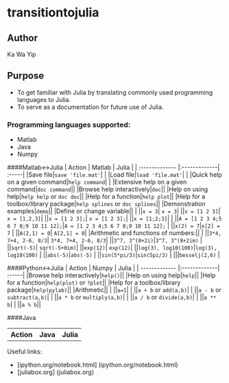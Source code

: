 # transitiontojulia
## Author
Ka Wa Yip
## Purpose
* To get familiar with Julia by translating commonly used programming languages to Julia. 
* To serve as a documentation for future use of Julia.

### Programming languages supported:

* Matlab
* Java
* Numpy

####Matlab<->Julia
| Action     | Matlab           | Julia  |
| :------------- |:-------------| :-----|
|Save file|`save 'file.mat'`|  |
|Load file|`load 'file.mat'`| |
|Quick help on a given command|`help command`|  |
|Extensive help on a given command|`doc command`||
|Browse help interactively|`doc`||
|Help on using help|`help help` or `doc doc`||
|Help for a function|`help plot`||
|Help for a toolbox/library package|`help splines` or `doc splines`||
|Demonstration examples|`demo`||
|Define or change variable|| |
||`x = 3`| `x = 3`|
||`x = [1 2 3]`| `x = [1,2,3]`|
||`x = [1 2 3];`| `x = [1 2 3];`|
||`x = [1;2;3]`| |
||`A = [1 2 3 4;5 6 7 8;9 10 11 12];`|`A = [1 2 3 4;5 6 7 8;9 10 11 12];` |
||`x(2) = 7`|`x[2] = 7` |
||`A(2,1) = 0`| `A[2,1] = 0`|
|Arithmetic and functions of numbers:|| |
||`3*4, 7+4, 2-6, 8/3`| `3*4, 7+4, 2-6, 8/3`|
||`3^7, 3^(8+2i)`|`3^7, 3^(8+2im)` |
||`sqrt(-5)`| `sqrt(-5+0im)`|
||`exp(12)`| `exp(12)`|
||`log(3), log10(100)`|`log(3), log10(100)` |
||`abs(-5)`|`abs(-5)` |
||`sin(5*pi/3)`|`sin(5pi/3)` |
|||`besselj(2,6)` |


####Python<->Julia
| Action     | Numpy          | Julia  |
| ------------- |:-------------| :-----|
|Browse help interactively|`help()`||
|Help on using help|`help`||
|Help for a function|`help(plot)` or `?plot`||
|Help for a toolbox/library package|`help(pylab)`||
|Arithmetic|| |
||`a=1`| |
||`a + b` or `add(a,b)`| |
||`a - b` or `subtract(a,b)`| |
||`a * b` or `multiply(a,b)`| |
||`a / b` or `divide(a,b)`| |
||`a ** b`| |
||`a % b`||


####Java
<table>
  <tbody>
    <tr>
      <th>Action</th>
      <th align="left">Java</th>
      <th align="left">Julia</th>
    </tr>
  </tbody>
</table>



Useful links:
* [ipython.org/notebook.html] (ipython.org/notebook.html)
* [juliabox.org] (juliabox.org)






